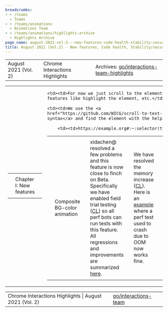 ```yaml
---
breadcrumbs:
- - /teams
  - Teams
- - /teams/animations
  - Animations Team
- - /teams/animations/highlights-archive
  - Highlights Archive
page_name: august-2021-vol-2---new-features-code-health-stability-security-fixes
title: August 2021 (Vol.2) - New features, Code health, Stability/security fixes
---
```


<table>
<tr>

<td>August 2021 (Vol. 2)</td>

<td>Chrome Interactions Highlights</td>

<td>Archives: <a href="http://go/animations-team-highlights">go/interactions-team-highlights</a></td>

</tr>
</table>

<table>
<tr>

<td><table></td>
<td><tr></td>

<td><td>Chapter I: New features</td></td>

<td></tr></td>
<td></table></td>

<td><table></td>
<td><tr></td>

<td><td>Composite BG-color animation</td></td>

<td><td>xidachen@ resolved a few problems and this feature is now close to finch on Beta. Specifically we have enabled field trial testing (<a href="https://chromium-review.googlesource.com/c/chromium/src/+/3085961">CL</a>) so all perf bots can run tests with this feature. All regressions and improvements are summarized <a href="https://docs.google.com/document/d/1Fkp7udbCgYqVtNf4gn-NXGVYamPrd_n0qKqalruTq6E/edit#heading=h.6genmqxclwba">here</a>.</td></td>

<td><td>We have resolved the memory increase (<a href="https://chromium-review.googlesource.com/c/chromium/src/+/3088776">CL</a>). Here is an <a href="https://bugs.chromium.org/p/chromium/issues/detail?id=1238995">example</a> where a perf test used to crash due to OOM now works fine.</td></td>

<td><td><img alt="image" src="https://lh3.googleusercontent.com/BlgpoWYHjGO-GwxXaaDY5Bx0AFAp6cww8WbcxkZecQRKvkvY5tIw60xzDE6XiWEbGIzGoH7f9deTeZKU_0QNoQkLwKJzl9PGfYVYW_SI3iFnwP-9j3zQ2EWUpytmUK4qtebbkwU6_w=s0" height=47 width=283></td></td>

<td><td>There is a performance regression (<a href="http://crbug.com/1238554">crbug.com/1238554</a>) that has been addressed as well. It was fixed by this <a href="https://chromium-review.googlesource.com/c/chromium/src/+/3099785">CL</a> where we found that we were doing a lot of un-necessary work which slows it down.</td></td>

<td><td>Note that the above curve has improved, but didn’t go back to the original level. With further investigation, we found that the root cause is because the tests aren’t well written. Specifically, the tests contains background-color animation on a solid-color layer, and our system has optimizations towards solid-color layer which is not implemented in CompositeBGColorAnimation yet.</td></td>

<td><td><img alt="image" src="https://lh6.googleusercontent.com/No7kJ2RfnZ3hpi1d_b0LDRdEFLDcUr-vyYLSOJode6Ie9Hz1lc5Eb1tE_seIIroBsuH0th5CDWb5D3h4DGzXOBFDYIxBzmQAyCvhEi0zdnuV5hUfXjcTm7agkTIxhL4znpgP4biLzQ=s0" height=111 width=283></td></td>

<td><td>A <a href="https://pinpoint-dot-chromeperf.appspot.com/job/16e27f8d320000">pinpoint job</a> was started where the layer made to be not long solid-color and the above shows the result. The right column is with CompositeBGColorAnimation and we can see that it actually made a performance improvement.</td></td>

<td><td><img alt="image" src="https://lh5.googleusercontent.com/_h4jB7RpT2aAS7wMfWe_gT486MtA5VxCbyNwkZT9JN3Z4GP8bMaWrucDgES4rAxjw-SQcdoJUSgrJ7DMixmtbIc9kVCaDPGWSZ2iFK9ExmHguggBqnFXEuzggI1040MFLAKwO7AueQ=s0" height=239 width=283></td></td>

<td><td>mehdika@ modified Element Fragment code (that already exists) to work for any other element.</td></td>

    <td><td>For now we just scroll to the element, later we will add more
    features like highlight the element, etc.</td></td>

    <td><td>We use the <a
    href="https://github.com/WICG/scroll-to-text-fragment/blob/main/EXTENSIONS.md#proposed-solution">following
    syntax</a> and find the element with the help of QuerySelector().</td></td>

        <td><td>https://example.org#:~:selector(type=CssSelector,value=img\[src$="example.org"\])</td></td>

<td><td>Elastic overscroll</td></td>

<td><td> flackr@ fixed two problems in elastic overscroll.</td></td>

<td><td><img alt="image" src="https://lh4.googleusercontent.com/f60VPX4rF8xa05SmWJoUaHAyIB6tYNNOsJiT6bDIH68vIkGxrFu6P80qxYfSkQgkCxN1KavWA1Nl6-i79f-LrePYMQ1diCPvWemIgasnclYNVnqmES49Vb3OXAXruuDkhYNoxCCO6A=s0" height=271 width=140></td></td>

<td><td>The first problem is the <a href="https://crbug.com/1241128">subtle shift in content</a> during overscroll bounce. The fix is to use ScrollTree::container_bounds which includes container_bounds_delta.</td></td>

<td><td><img alt="image" src="https://lh3.googleusercontent.com/luovHFpiZXnYWJflHP4bK1bmtxsX3if5-7Wb1n9bRMnptIcAWRvBr4bjsAjpQtM1K3JEApvhm8rZ_xBvepJsBvv_hftRmUhJUZsvhqHIHm_OVkkEMLen2WWZ6lkoyaMLSdwtalM5BA=s0" height=304 width=144></td></td>

<td><td><img alt="image" src="https://lh4.googleusercontent.com/S-vMAJInKPvA5rr9AV0AYucyWnksNnOyqjFuvQbDy7dXrl7Kl34d7ZEwu5h5EcVbqoGORR25GkHp3quncnezDchwCW90pLQ_RYg70bDBioUBYyqWL1zpbTuZu8c8ZoLSSrszZ0jhXg=s0" height=120 width=283></td></td>

<td><td>Another fix is to reduce elastic overscroll stretch. Particularly, we have updated parameters in ElasticOverscrollControllerExponential to more closely match native overscroll.</td></td>

<td></tr></td>
<td></table></td>

<td><table></td>
<td><tr></td>

<td><td>Chapter II: Code health</td></td>

<td><td>Native paint worklet</td></td>

<td><td><img alt="image" src="https://lh3.googleusercontent.com/9afv77mmImR7H4z7fyr8ZS-XToIG4RhBMkejhY3AOIQUKMXWlA_ySV-EVb-NMYPjga5O-022spge9UB5YYU9CNEOY0Oec9VAL2qqmnRIDm_bTFBoprjXri3myxnLJR-gMvL-Q473BA=s0" height=166 width=267></td></td>

<td><td>xidachen@ moved some common variables && APIs among different native paint definitions to their super class, which results in a negative line count <a href="https://chromium-review.googlesource.com/c/chromium/src/+/3107065">CL</a>.</td></td>

<td></tr></td>
<td></table></td>

<td><table></td>
<td><tr></td>

<td><td>Chapter III: Stability/security fixes</td></td>

<td><td>Elastic overscroll crash</td></td>

<td><td>flackr@ fixed a crash in blink::ElasticOverscrollController::ObserveGestureEventAndResult.</td></td>

<td><td><img alt="image" src="https://lh4.googleusercontent.com/jzBDWMpXaZA89CHIfAgkHHbtj7ZUhGSTXZKdgHtXbrWMBeg5qnpQNg-W8tJo-ZJ1PFVVJwEF1spteUiqZZAU916zfZGTQkitaBZKNJeDnG33GUDr0_u2yZH0tWB87DvIJmbeN68bMg=s0" height=113 width=281> <img alt="image" src="https://lh6.googleusercontent.com/l1LVluQlx5yCSgI90jRXu7kapwviFAWiwQ6LLmuf49essWuTiHcwWtgLrBLAjSMxHZzzLHbHCd2UN0jlCkXQvfS6TBVeEzsEUCdDtX3GZ6gBZ1nUwXNhYHNDlMQVHJJ_vcGJ9lVUGg=s0" height=91 width=289></td></td>

<td><td>The above shows the stack trace, which indicates that ObserveGestureEventAndResult is called on nullptr ElasticOverscrollController.</td></td>

<td><td><img alt="image" src="https://lh5.googleusercontent.com/cNwoM-2-Z2HdN09LJm6TuAH9Rr79DKL_UmMgnLhe4O0pXArSweGnVnflrGUHKj6JeckhafOcK5-YIDsiFah6HinZqgc31dCj4N9ef5GlQNEpVNxyQvRiJXqEm-Vxet4T5Aq0lNXXMA=s0" height=94 width=303> <img alt="image" src="https://lh5.googleusercontent.com/FHMh0qf5yC9jQ3ur_xkp88Gu0beOaqKMd4W8Pj9igoOa2kRaoBVANIhouGa-EKmOsU75nVrdW3yeBH5aDi6GQtz8q5mwNdrXovTda4qGKGxuxPAxgdZUxY_OFLbOrFK1YLgHQJmlRA=s0" height=101 width=261></td></td>

<td><td>It looks like we have added check, as shown in the above. But why didn’t it crash before? It appears that the crash is from the posted task.</td></td>

<td><td><img alt="image" src="https://lh6.googleusercontent.com/baTU4Jeg3NHXIYO6WXzlHVNOW2Z0qFZ3A-zQ7Wj-osP-2nk2FG1QuLk1bf6VqOuy4QsziT0yXkLpwNpPZvf3YBRjYUodulN5EpQ2e38l0256PTmNr1kaQg2jlQF5xYlHZOJ-3f9N9Q=s0" height=177 width=367></td></td>

<td><td>Further investigation shows that the ElasticOverscroll is now controlled dynamically by prefers-reduced-motion, so the fix is to check that too.</td></td>

<td></tr></td>
<td></table></td>

<td><table></td>
<td><tr></td>

<td><td>Chapter IV: Interop fixes</td></td>

<td><td><img alt="image" src="https://lh4.googleusercontent.com/hcw7zn56d5_NPAcmaJy1PaiMmtLKJul2Ze_tfE610DNIQs-wca7nZtOxOtXW-_v2i4IlpP-wyb4_zpJRm2uL2KPlUEGdciq-POm2T7UwR4dcwUyuFeOtLPomHUtDd8TvyNXOqHC1lA=s0" height=236 width=264></td></td>

<td><td>skobes@ fixed a <a href="https://bugs.chromium.org/p/chromium/issues/detail?id=1114794">bug</a> where scrollTo doesn’t abort mouse wheel scroll animation. The solution is to cancel impl-side scroll animation when we get a programmatic scroll. This also fixed a bug in scroll unification.</td></td>

<td></tr></td>
<td></table></td>

</tr>
</table>

<table>
<tr>

<td>Chrome Interactions Highlights | August 2021 (Vol. 2)</td>

<td><a href="http://go/interactions-team">go/interactions-team</a></td>

</tr>
</table>